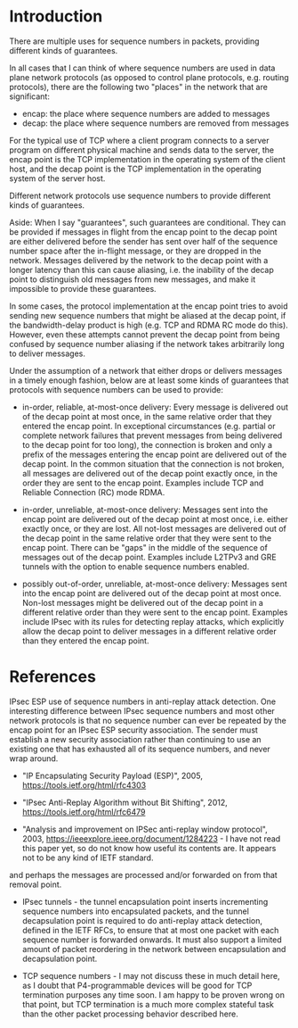 # Introduction

There are multiple uses for sequence numbers in packets, providing
different kinds of guarantees.

In all cases that I can think of where sequence numbers are used in
data plane network protocols (as opposed to control plane protocols,
e.g. routing protocols), there are the following two "places" in the
network that are significant:

+ encap: the place where sequence numbers are added to messages
+ decap: the place where sequence numbers are removed from messages

For the typical use of TCP where a client program connects to a server
program on different physical machine and sends data to the server,
the encap point is the TCP implementation in the operating system of
the client host, and the decap point is the TCP implementation in the
operating system of the server host.

Different network protocols use sequence numbers to provide different
kinds of guarantees.

Aside: When I say "guarantees", such guarantees are conditional.  They
can be provided if messages in flight from the encap point to the
decap point are either delivered before the sender has sent over half
of the sequence number space after the in-flight message, or they are
dropped in the network.  Messages delivered by the network to the
decap point with a longer latency than this can cause aliasing,
i.e. the inability of the decap point to distinguish old messages from
new messages, and make it impossible to provide these guarantees.

In some cases, the protocol implementation at the encap point tries to
avoid sending new sequence numbers that might be aliased at the decap
point, if the bandwidth-delay product is high (e.g. TCP and RDMA RC
mode do this).  However, even these attempts cannot prevent the decap
point from being confused by sequence number aliasing if the network
takes arbitrarily long to deliver messages.

Under the assumption of a network that either drops or delivers
messages in a timely enough fashion, below are at least some kinds of
guarantees that protocols with sequence numbers can be used to
provide:

+ in-order, reliable, at-most-once delivery: Every message is
  delivered out of the decap point at most once, in the same relative
  order that they entered the encap point.  In exceptional
  circumstances (e.g. partial or complete network failures that
  prevent messages from being delivered to the decap point for too
  long), the connection is broken and only a prefix of the messages
  entering the encap point are delivered out of the decap point.  In
  the common situation that the connection is not broken, all messages
  are delivered out of the decap point exactly once, in the order they
  are sent to the encap point.  Examples include TCP and Reliable
  Connection (RC) mode RDMA.

+ in-order, unreliable, at-most-once delivery: Messages sent into the
  encap point are delivered out of the decap point at most once,
  i.e. either exactly once, or they are lost.  All not-lost messages
  are delivered out of the decap point in the same relative order that
  they were sent to the encap point.  There can be "gaps" in the
  middle of the sequence of messages out of the decap point.  Examples
  include L2TPv3 and GRE tunnels with the option to enable sequence
  numbers enabled.

+ possibly out-of-order, unreliable, at-most-once delivery: Messages
  sent into the encap point are delivered out of the decap point at
  most once.  Non-lost messages might be delivered out of the decap
  point in a different relative order than they were sent to the encap
  point.  Examples include IPsec with its rules for detecting replay
  attacks, which explicitly allow the decap point to deliver messages
  in a different relative order than they entered the encap point.



# References

IPsec ESP use of sequence numbers in anti-replay attack detection.
One interesting difference between IPsec sequence numbers and most
other network protocols is that no sequence number can ever be
repeated by the encap point for an IPsec ESP security association.
The sender must establish a new security association rather than
continuing to use an existing one that has exhausted all of its
sequence numbers, and never wrap around.

+ "IP Encapsulating Security Payload (ESP)", 2005,
  https://tools.ietf.org/html/rfc4303

+ "IPsec Anti-Replay Algorithm without Bit Shifting", 2012,
  https://tools.ietf.org/html/rfc6479

+ "Analysis and improvement on IPSec anti-replay window protocol",
  2003, https://ieeexplore.ieee.org/document/1284223 - I have not read
  this paper yet, so do not know how useful its contents are.  It
  appears not to be any kind of IETF standard.




and perhaps the messages are processed
and/or forwarded on from that removal point.

+ IPsec tunnels - the tunnel encapsulation point inserts incrementing
  sequence numbers into encapsulated packets, and the tunnel
  decapsulation point is required to do anti-replay attack detection,
  defined in the IETF RFCs, to ensure that at most one packet with
  each sequence number is forwarded onwards.  It must also support a
  limited amount of packet reordering in the network between
  encapsulation and decapsulation point.

+ TCP sequence numbers - I may not discuss these in much detail here,
  as I doubt that P4-programmable devices will be good for TCP
  termination purposes any time soon.  I am happy to be proven wrong
  on that point, but TCP termination is a much more complex stateful
  task than the other packet processing behavior described here.
